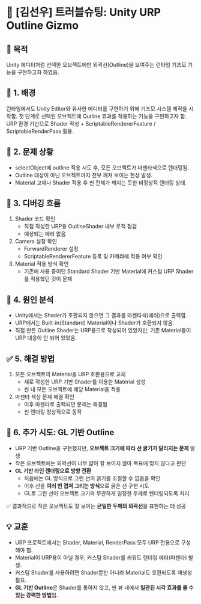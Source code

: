 
# 🎨 [김선우] 트러블슈팅: Unity URP Outline Gizmo

## 🎯 목적

Unity 에디터처럼 선택한 오브젝트에만 외곽선(Outline)을 보여주는 런타임 기즈모 기능을 구현하고자 하였음.

## 📌 1. 배경

런타임에서도 Unity Editor와 유사한 에디터를 구현하기 위해 기즈모 시스템 제작을 시작함.
첫 단계로 선택된 오브젝트에 Outline 효과를 적용하는 기능을 구현하고자 함.
URP 환경 기반으로 Shader 작성 + ScriptableRendererFeature / ScriptableRenderPass 활용.

## 📌 2. 문제 상황

- selectObject에 outline 적용 시도 후, 모든 오브젝트가 마젠타색으로 렌더링됨.
- Outline 대상이 아닌 오브젝트까지 전부 깨져 보이는 현상 발생.
- Material 교체나 Shader 적용 후 씬 전체가 깨지는 듯한 비정상적 렌더링 상태.

## 📌 3. 디버깅 흐름

1. Shader 코드 확인
    - 직접 작성한 URP용 OutlineShader 내부 로직 점검
    - 예상되는 에러 없음
2. Camera 설정 확인
    - ForwardRenderer 설정
    - ScriptableRendererFeature 등록 및 카메라에 적용 여부 확인
3. Material 적용 방식 확인
    - 기존에 사용 중이던 Standard Shader 기반 Material에 커스텀 URP Shader를 적용했던 것이 문제

## 📌 4. 원인 분석

- Unity에서는 Shader가 호환되지 않으면 그 결과를 마젠타색(에러)으로 출력함.
- URP에서는 Built-in(Standard) Material이나 Shader가 호환되지 않음.
- 직접 만든 Outline Shader는 URP용으로 작성되어 있었지만, 기존 Material들이 URP 대응이 안 되어 있었음.

## ✅ 5. 해결 방법

1. 모든 오브젝트의 Material을 URP 호환용으로 교체
    - 새로 작성한 URP 기반 Shader를 이용한 Material 생성
    - 씬 내 모든 오브젝트에 해당 Material을 적용
2. 마젠타 색상 문제 해결 확인
    - 이후 마젠타로 출력되던 문제는 해결됨
    - 씬 렌더링 정상적으로 동작

## 🔄 6. 추가 시도: GL 기반 Outline

- URP 기반 Outline을 구현했지만, **오브젝트 크기에 따라 선 굵기가 달라지는 문제** 발생
- 작은 오브젝트에는 외곽선이 너무 얇아 잘 보이지 않아 목표에 맞지 않다고 판단
- **GL 기반 라인 렌더링으로 방향 전환**
    - 처음에는 GL 방식으로 그린 선의 굵기를 조절할 수 없음을 확인
    - 이후 선을 **여러 번 겹쳐 그리는 방식**으로 굵은 선 구현 시도
    - GL로 그린 선이 오브젝트 크기와 무관하게 일정한 두께로 렌더링되도록 처리

✅ 결과적으로 작은 오브젝트도 잘 보이는 **균일한 두께의 외곽선**을 표현하는 데 성공

## 💡 교훈

- URP 프로젝트에서는 Shader, Material, RenderPass 모두 URP 전용으로 구성해야 함.
- Material이 URP용이 아닐 경우, 커스텀 Shader를 씌워도 렌더링 에러(마젠타) 발생.
- 커스텀 Shader를 사용하려면 Shader뿐만 아니라 Material도 호환되도록 재생성 필요.
- **GL 기반 Outline**은 Shader를 통하지 않고, 씬 뷰 내에서 **일관된 시각 효과를 줄 수 있는 강력한 방법**임.
